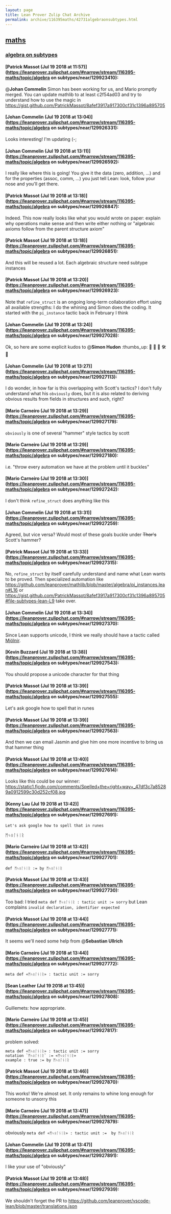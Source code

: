 ```yaml
---
layout: page
title: Lean Prover Zulip Chat Archive 
permalink: archive/116395maths/42731algebraonsubtypes.html
---
```


## [maths](index.html)
### [algebra on subtypes](42731algebraonsubtypes.html)

#### [Patrick Massot (Jul 19 2018 at 11:57)](https://leanprover.zulipchat.com/#narrow/stream/116395-maths/topic/algebra on subtypes/near/129923410):
@**Johan Commelin** Simon has been working for us, and Mario promptly merged. You can update mathlib to at least c2f54ad03 and try to understand how to use the magic in https://gist.github.com/PatrickMassot/8afef3917a917300cf31c1396a895705

#### [Johan Commelin (Jul 19 2018 at 13:04)](https://leanprover.zulipchat.com/#narrow/stream/116395-maths/topic/algebra on subtypes/near/129926331):
Looks interesting! I'm updating (-;

#### [Johan Commelin (Jul 19 2018 at 13:11)](https://leanprover.zulipchat.com/#narrow/stream/116395-maths/topic/algebra on subtypes/near/129926592):
I really like where this is going! You give it the data (zero, addition, ...) and for the properties (assoc, comm, ...) you just tell Lean: look, follow your nose and you'll get there.

#### [Patrick Massot (Jul 19 2018 at 13:18)](https://leanprover.zulipchat.com/#narrow/stream/116395-maths/topic/algebra on subtypes/near/129926847):
Indeed. This now really looks like what you would wrote on paper: explain why operations make sense and then write either nothing  or "algebraic axioms follow from the parent structure axiom"

#### [Patrick Massot (Jul 19 2018 at 13:18)](https://leanprover.zulipchat.com/#narrow/stream/116395-maths/topic/algebra on subtypes/near/129926851):
And this will be reused a lot. Each algebraic structure need subtype instances

#### [Patrick Massot (Jul 19 2018 at 13:20)](https://leanprover.zulipchat.com/#narrow/stream/116395-maths/topic/algebra on subtypes/near/129926923):
Note that `refine_struct` is an ongoing long-term collaboration effort using all available strengths: I do the whining and Simon does the coding. It started with the `pi_instance` tactic back in February I think

#### [Johan Commelin (Jul 19 2018 at 13:24)](https://leanprover.zulipchat.com/#narrow/stream/116395-maths/topic/algebra on subtypes/near/129927028):
Ok, so here are some explicit kudos to @**Simon Hudon** :thumbs_up: :tada: :octopus: :cake: :hammer_and_wrench: :muscle:

#### [Johan Commelin (Jul 19 2018 at 13:27)](https://leanprover.zulipchat.com/#narrow/stream/116395-maths/topic/algebra on subtypes/near/129927113):
I do wonder, in how far is this overlapping with Scott's tactics? I don't fully understand what his `obviously` does, but it is also related to deriving obvious results from fields in structures and such, right?

#### [Mario Carneiro (Jul 19 2018 at 13:29)](https://leanprover.zulipchat.com/#narrow/stream/116395-maths/topic/algebra on subtypes/near/129927179):
`obviously` is one of several "hammer" style tactics by scott

#### [Mario Carneiro (Jul 19 2018 at 13:29)](https://leanprover.zulipchat.com/#narrow/stream/116395-maths/topic/algebra on subtypes/near/129927180):
i.e. "throw every automation we have at the problem until it buckles"

#### [Mario Carneiro (Jul 19 2018 at 13:30)](https://leanprover.zulipchat.com/#narrow/stream/116395-maths/topic/algebra on subtypes/near/129927242):
I don't think `refine_struct` does anything like this

#### [Johan Commelin (Jul 19 2018 at 13:31)](https://leanprover.zulipchat.com/#narrow/stream/116395-maths/topic/algebra on subtypes/near/129927259):
Agreed, but vice versa? Would most of these goals buckle under ~~Thor's~~ Scott's hammer?

#### [Patrick Massot (Jul 19 2018 at 13:33)](https://leanprover.zulipchat.com/#narrow/stream/116395-maths/topic/algebra on subtypes/near/129927315):
No, `refine_struct` by itself carefully understand and name what Lean wants to be proved. Then specialized automation like https://github.com/leanprover/mathlib/blob/master/algebra/pi_instances.lean#L16 or https://gist.github.com/PatrickMassot/8afef3917a917300cf31c1396a895705#file-subtypes-lean-L9 take over.

#### [Johan Commelin (Jul 19 2018 at 13:34)](https://leanprover.zulipchat.com/#narrow/stream/116395-maths/topic/algebra on subtypes/near/129927370):
Since Lean supports unicode, I think we really should have a tactic called [Mjölnir](https://en.wikipedia.org/wiki/Mj%C3%B6lnir).

#### [Kevin Buzzard (Jul 19 2018 at 13:38)](https://leanprover.zulipchat.com/#narrow/stream/116395-maths/topic/algebra on subtypes/near/129927543):
You should propose a unicode character for that thing

#### [Patrick Massot (Jul 19 2018 at 13:39)](https://leanprover.zulipchat.com/#narrow/stream/116395-maths/topic/algebra on subtypes/near/129927555):
Let's ask google how to spell that in runes

#### [Patrick Massot (Jul 19 2018 at 13:39)](https://leanprover.zulipchat.com/#narrow/stream/116395-maths/topic/algebra on subtypes/near/129927563):
And then we can email Jasmin and give him one more incentive to bring us that hammer thing

#### [Patrick Massot (Jul 19 2018 at 13:40)](https://leanprover.zulipchat.com/#narrow/stream/116395-maths/topic/algebra on subtypes/near/129927614):
Looks like this could be our winner: https://static1.fjcdn.com/comments/Spelled+the+right+way+_47df3c7a85289a0912599c30d252cf08.jpg

#### [Kenny Lau (Jul 19 2018 at 13:42)](https://leanprover.zulipchat.com/#narrow/stream/116395-maths/topic/algebra on subtypes/near/129927691):
```quote
Let's ask google how to spell that in runes
```
ᛗᛃᛟᛚᚾᛁᚱ

#### [Mario Carneiro (Jul 19 2018 at 13:42)](https://leanprover.zulipchat.com/#narrow/stream/116395-maths/topic/algebra on subtypes/near/129927701):
```lean
def ᛗᛃᛟᛚᚾᛁᚱ := by ᛗᛃᛟᛚᚾᛁᚱ
```

#### [Patrick Massot (Jul 19 2018 at 13:43)](https://leanprover.zulipchat.com/#narrow/stream/116395-maths/topic/algebra on subtypes/near/129927730):
Too bad: I tried `meta def ᛗᛃᛟᛚᚾᛁᚱ : tactic unit := sorry` but Lean complains `invalid declaration, identifier expected`

#### [Patrick Massot (Jul 19 2018 at 13:44)](https://leanprover.zulipchat.com/#narrow/stream/116395-maths/topic/algebra on subtypes/near/129927771):
It seems we'll need some help from @**Sebastian Ullrich**

#### [Mario Carneiro (Jul 19 2018 at 13:44)](https://leanprover.zulipchat.com/#narrow/stream/116395-maths/topic/algebra on subtypes/near/129927772):
```
meta def «ᛗᛃᛟᛚᚾᛁᚱ» : tactic unit := sorry 
```

#### [Sean Leather (Jul 19 2018 at 13:45)](https://leanprover.zulipchat.com/#narrow/stream/116395-maths/topic/algebra on subtypes/near/129927808):
Guillemets: how appropriate.

#### [Mario Carneiro (Jul 19 2018 at 13:45)](https://leanprover.zulipchat.com/#narrow/stream/116395-maths/topic/algebra on subtypes/near/129927817):
problem solved:
```lean
meta def «ᛗᛃᛟᛚᚾᛁᚱ» : tactic unit := sorry 
notation `ᛗᛃᛟᛚᚾᛁᚱ` := «ᛗᛃᛟᛚᚾᛁᚱ»
example : true := by ᛗᛃᛟᛚᚾᛁᚱ
```

#### [Patrick Massot (Jul 19 2018 at 13:46)](https://leanprover.zulipchat.com/#narrow/stream/116395-maths/topic/algebra on subtypes/near/129927870):
This works! We're almost set. It only remains to whine long enough for someone to unsorry this

#### [Mario Carneiro (Jul 19 2018 at 13:47)](https://leanprover.zulipchat.com/#narrow/stream/116395-maths/topic/algebra on subtypes/near/129927879):
obviously `meta def «ᛗᛃᛟᛚᚾᛁᚱ» : tactic unit :=  by ᛗᛃᛟᛚᚾᛁᚱ`

#### [Johan Commelin (Jul 19 2018 at 13:47)](https://leanprover.zulipchat.com/#narrow/stream/116395-maths/topic/algebra on subtypes/near/129927891):
I like your use of "obviously"

#### [Patrick Massot (Jul 19 2018 at 13:48)](https://leanprover.zulipchat.com/#narrow/stream/116395-maths/topic/algebra on subtypes/near/129927939):
We shouldn't forget the PR to https://github.com/leanprover/vscode-lean/blob/master/translations.json

